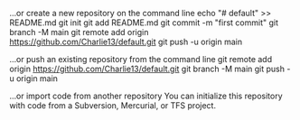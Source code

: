 
…or create a new repository on the command line
echo "# default" >> README.md
git init
git add README.md
git commit -m "first commit"
git branch -M main
git remote add origin https://github.com/Charlie13/default.git
git push -u origin main

…or push an existing repository from the command line
git remote add origin https://github.com/Charlie13/default.git
git branch -M main
git push -u origin main

…or import code from another repository
You can initialize this repository with code from a Subversion, Mercurial, or TFS project.
